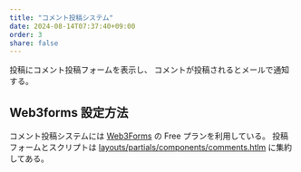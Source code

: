 ```yaml
---
title: "コメント投稿システム"
date: 2024-08-14T07:37:40+09:00
order: 3
share: false
---
```

投稿にコメント投稿フォームを表示し、
コメントが投稿されるとメールで通知する。

## Web3forms 設定方法

コメント投稿システムには [Web3Forms](https://web3forms.com/) の Free プランを利用している。
投稿フォームとスクリプトは [layouts/partials/components/comments.htlm](https://github.com/isseis/blog-hugo/blob/7164b1c9498a81cf760692b85895349707e62ab2/layouts/partials/components/comments.html) に集約してある。